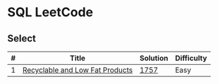 # SQL LeetCode

## Select

| #   | Title                                                                                            | Solution         | Difficulty |
| --- | ------------------------------------------------------------------------------------------------ | ---------------- | ---------- |
| 1   | [Recyclable and Low Fat Products](https://leetcode.com/problems/recyclable-and-low-fat-products) | [1757]('google') | Easy       |
